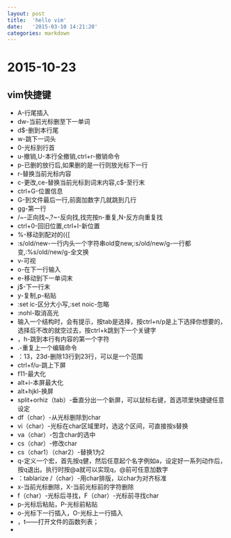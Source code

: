 ```yaml
---
layout: post
title:  'hello vim'
date:   '2015-03-10 14:21:20'
categories: markdown
---
```

# 2015-10-23
## vim快捷键
- A-行尾插入
- dw-当前光标删至下一单词
- d$-删到本行尾
- w-跳下一词头
- 0-光标到行首
- u-撤销,U-本行全撤销,ctrl+r-撤销命令
- p-已删的放行后,如果删的是一行则放光标下一行
- r-替换当前光标内容
- c-更改,ce-替换当前光标到词末内容,c$-至行末
- ctrl+G-位置信息
- G-到文件最后一行,前面加数字几就跳到几行
- gg-第一行
- /~-正向找~,?~-反向找,找完按n-重复,N-反方向重复找
- ctrl+0-回旧位置,ctrl+I-新位置
- %-移动到配对的({[
- :s/old/new-一行内头一个字符串old变new,:s/old/new/g-一行都变,:%s/old/new/g-全文换
- v-可视
- o-在下一行输入
- e-移动到下一单词末
- j$-下一行末
- y-复制,p-粘贴
- :set ic-区分大小写,:set noic-忽略
- :nohl-取消高光
- 输入一个结构时，会有提示，按tab是选择，按ctrl+n/p是上下选择你想要的，选择后不改的就空过去，按ctrl+k跳到下一个关键字
- ，h-跳到本行有内容的第一个字符
- .-重复上一个编辑命令
- ：13，23d-删除13行到23行，可以是一个范围
- ctrl+f/u-跳上下屏
- f11-最大化
- alt+i-本屏最大化
- alt+hjkl-换屏
- split+orhiz（tab）-垂直分出一个新屏，可以鼠标右键，首选项里快捷键任意设定
- df（char）-从光标删除到char
- vi（char）-光标在char区域里时，选这个区间，可直接按s替换
- va（char）-包含char的选中
- cs（char）-修改char
- cs（char1）（char2）-替换1为2
- q-定义一个宏，首先按q健，然后任意起个名字例如a，设定好一系列动作后，按q退出。执行时按@a就可以实现q，@前可任意加数字
- ：tablarize /（char）-用char排版，以char为对齐标准
- x-当前光标删除，X-当前光标前的字符删除
- f（char）-光标后寻找，F（char）-光标前寻找char
- p-光标后粘贴，P-光标前粘贴
- o-光标下一行插入，O-光标上一行插入
- ，t——打开文件的函数列表；
- 


